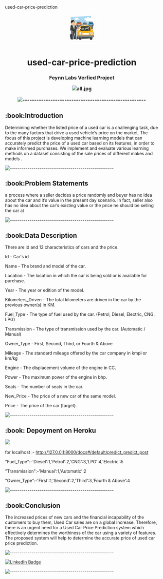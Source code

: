 used-car-price-prediction
<p align="center"> 
  <img src="images/2.jfif" alt="2.jfif" width="100px" height="100px">
<h1 align="center"> used-car-price-prediction  </h1> 
<h3 align="center"> Feynn Labs Verfied Project 
     
<p align="center"> 
<img src="images/all.jpg" alt="all.jpg" height="382px">
</p>

![-----------------------------------------------------](https://raw.githubusercontent.com/andreasbm/readme/master/assets/lines/rainbow.png)

<h2> :book:Introduction</h2>
Determining whether the listed price of a used car is a
challenging task, due to the many factors that drive a used
vehicle’s price on the market. The focus of this project is
developing machine learning models that can accurately
predict the price of a used car based on its features, in order
to make informed purchases. We implement and evaluate
various learning methods on a dataset consisting of the sale
prices of different makes and models .

![-----------------------------------------------------](https://raw.githubusercontent.com/andreasbm/readme/master/assets/lines/rainbow.png)


 <h2> :book:Problem Statements</h2>
a process where a seller decides a price
randomly and buyer has no idea about the car and it’s value in
the present day scenario. In fact, seller also has no idea about
the car’s existing value or the price he should be selling the car
at

![-----------------------------------------------------](https://raw.githubusercontent.com/andreasbm/readme/master/assets/lines/rainbow.png)

<h2> :book:Data Description</h2>
There are id and 12 characteristics of cars and the price.

Id - Car's id

Name - The brand and model of the car.

Location - The location in which the car is being sold or is available for purchase.

Year - The year or edition of the model.

Kilometers_Driven - The total kilometers are driven in the car by the previous owner(s) in KM.

Fuel_Type - The type of fuel used by the car. (Petrol, Diesel, Electric, CNG, LPG)

Transmission - The type of transmission used by the car. (Automatic / Manual)

Owner_Type - First, Second, Third, or Fourth & Above

Mileage - The standard mileage offered by the car company in kmpl or km/kg

Engine - The displacement volume of the engine in CC.

Power - The maximum power of the engine in bhp.

Seats - The number of seats in the car.

New_Price - The price of a new car of the same model.

Price - The price of the car (target).

![-----------------------------------------------------](https://raw.githubusercontent.com/andreasbm/readme/master/assets/lines/rainbow.png)
  
<h2> :book: Depoyment on Heroku</h2>

[![](https://i.imgur.com/4HjhfDQ.png)](https://used-car-price-predictio.herokuapp.com/docs#/default/predict_predict_post
)

for localhost :- http://127.0.0.1:8000/docs#/default/predict_predict_post

"Fuel_Type":-'Diesel':1,'Petrol':2,'CNG':3,'LPG':4,'Electric':5

"Transmission":-'Manual':1,'Automatic':2

"Owner_Type":-'First':1,'Second':2,'Third':3,'Fourth & Above':4

![-----------------------------------------------------](https://raw.githubusercontent.com/andreasbm/readme/master/assets/lines/rainbow.png)


 <h2> :book:Conclusion</h2>
The increased prices of new cars and the financial
incapability of the customers to buy them, Used Car sales are
on a global increase. Therefore, there is an urgent need for a
Used Car Price Prediction system which effectively
determines the worthiness of the car using a variety of
features. The proposed system will help to determine the
accurate price of used car price prediction.

![-----------------------------------------------------](https://raw.githubusercontent.com/andreasbm/readme/master/assets/lines/rainbow.png)


[![LinkedIn Badge](https://img.shields.io/badge/LinkedIn-0077B5?style=for-the-badge&logo=linkedin&logoColor=white)](https://www.linkedin.com/in/sushant-jagtap-b93a771a/)

![-----------------------------------------------------](https://raw.githubusercontent.com/andreasbm/readme/master/assets/lines/rainbow.png)


